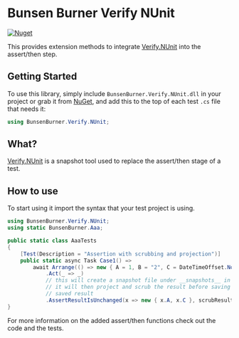 ﻿# Bunsen Burner Verify NUnit

[![Nuget](https://img.shields.io/nuget/v/BunsenBurner.Verify.NUnit)](https://www.nuget.org/packages/BunsenBurner.Verify.NUnit/)

This provides extension methods to
integrate [Verify.NUnit](https://github.com/VerifyTests/Verify) into the
assert/then
step.

## Getting Started

To use this library, simply include `BunsenBurner.Verify.NUnit.dll` in your
project
or grab
it from [NuGet](https://www.nuget.org/packages/BunsenBurner.Verify.NUnit/), and
add this to the top of each test `.cs` file
that needs it:

```C#
using BunsenBurner.Verify.NUnit;
```

## What?

[Verify.NUnit](https://github.com/VerifyTests/Verify) is a snapshot tool used to
replace the assert/then stage of a test.

## How to use

To start using it import the syntax that your test project is using.

```c#
using BunsenBurner.Verify.NUnit;
using static BunsenBurner.Aaa;

public static class AaaTests
{
    [Test(Description = "Assertion with scrubbing and projection")]
    public static async Task Case1() =>
        await Arrange(() => new { A = 1, B = "2", C = DateTimeOffset.Now })
            .Act(_ => _)
            // this will create a snapshot file under __snapshots__ in the same folder as the tests
            // it will then project and scrub the result before saving and comparing with the last
            // saved result
            .AssertResultIsUnchanged(x => new { x.A, x.C }, scrubResults: true);
}
```

For more information on the added assert/then functions check out the code and
the
tests.
